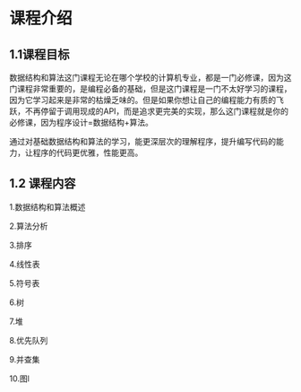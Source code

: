# 课程介绍

## 1.1课程目标

数据结构和算法这门课程无论在哪个学校的计算机专业，都是一门必修课，因为这门课程非常重要的，是编程必备的基础，但是这门课程是一门不太好学习的课程，因为它学习起来是非常的枯燥乏味的。但是如果你想让自己的编程能力有质的飞跃，不再停留于调用现成的API，而是追求更完美的实现，那么这门课程就是你的必修课，因为程序设计=数据结构+算法。

通过对基础数据结构和算法的学习，能更深层次的理解程序，提升编写代码的能力，让程序的代码更优雅，性能更高。

## 1.2 课程内容

1.数据结构和算法概述

2.算法分析

3.排序

4.线性表

5.符号表

6.树

7.堆

8.优先队列

9.并查集

10.图l